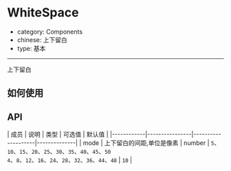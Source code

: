 # WhiteSpace

- category: Components
- chinese: 上下留白
- type: 基本

---

上下留白

## 如何使用


## API

| 成员        | 说明           | 类型      |  可选值         | 默认值       |
|------------|----------------|--------------------|--------------|
| mode   |  上下留白的间距,单位是像素       | number | `5`、`10`、`15`、`20`、`25`、`30`、`35`、`40`、`45`、`50`<br/>`4`、`8`、`12`、`16`、`24`、`28`、`32`、`36`、`44`、`48` | `10`  |
